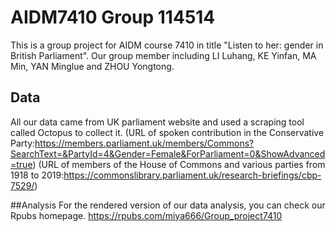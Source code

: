 # AIDM7410 Group 114514
This is a group project for AIDM course 7410 in title "Listen to her: gender in British Parliament". Our group member including LI Luhang, KE Yinfan, MA Min, YAN Minglue and ZHOU Yongtong.

## Data
All our data came from UK parliament website and used a scraping tool called Octopus to collect it.
(URL of spoken contribution in the Conservative Party:https://members.parliament.uk/members/Commons?SearchText=&PartyId=4&Gender=Female&ForParliament=0&ShowAdvanced=true)
(URL of members of the House of Commons and various parties from 1918 to 2019:https://commonslibrary.parliament.uk/research-briefings/cbp-7529/)

##Analysis
For the rendered version of our data analysis, you can check our Rpubs homepage.
https://rpubs.com/miya666/Group_project7410

